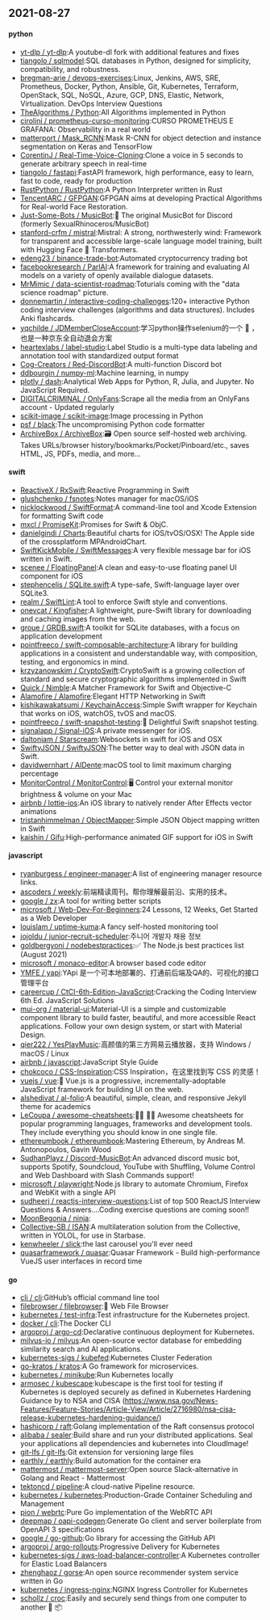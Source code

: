 ## 2021-08-27

#### python
* [yt-dlp / yt-dlp](https://github.com/yt-dlp/yt-dlp):A youtube-dl fork with additional features and fixes
* [tiangolo / sqlmodel](https://github.com/tiangolo/sqlmodel):SQL databases in Python, designed for simplicity, compatibility, and robustness.
* [bregman-arie / devops-exercises](https://github.com/bregman-arie/devops-exercises):Linux, Jenkins, AWS, SRE, Prometheus, Docker, Python, Ansible, Git, Kubernetes, Terraform, OpenStack, SQL, NoSQL, Azure, GCP, DNS, Elastic, Network, Virtualization. DevOps Interview Questions
* [TheAlgorithms / Python](https://github.com/TheAlgorithms/Python):All Algorithms implemented in Python
* [cirolini / prometheus-curso-monitoring](https://github.com/cirolini/prometheus-curso-monitoring):CURSO PROMETHEUS E GRAFANA: Observability in a real world
* [matterport / Mask_RCNN](https://github.com/matterport/Mask_RCNN):Mask R-CNN for object detection and instance segmentation on Keras and TensorFlow
* [CorentinJ / Real-Time-Voice-Cloning](https://github.com/CorentinJ/Real-Time-Voice-Cloning):Clone a voice in 5 seconds to generate arbitrary speech in real-time
* [tiangolo / fastapi](https://github.com/tiangolo/fastapi):FastAPI framework, high performance, easy to learn, fast to code, ready for production
* [RustPython / RustPython](https://github.com/RustPython/RustPython):A Python Interpreter written in Rust
* [TencentARC / GFPGAN](https://github.com/TencentARC/GFPGAN):GFPGAN aims at developing Practical Algorithms for Real-world Face Restoration.
* [Just-Some-Bots / MusicBot](https://github.com/Just-Some-Bots/MusicBot):🎵
The original MusicBot for Discord (formerly SexualRhinoceros/MusicBot)
* [stanford-crfm / mistral](https://github.com/stanford-crfm/mistral):Mistral: A strong, northwesterly wind: Framework for transparent and accessible large-scale language model training, built with Hugging Face
🤗
Transformers.
* [edeng23 / binance-trade-bot](https://github.com/edeng23/binance-trade-bot):Automated cryptocurrency trading bot
* [facebookresearch / ParlAI](https://github.com/facebookresearch/ParlAI):A framework for training and evaluating AI models on a variety of openly available dialogue datasets.
* [MrMimic / data-scientist-roadmap](https://github.com/MrMimic/data-scientist-roadmap):Toturials coming with the "data science roadmap" picture.
* [donnemartin / interactive-coding-challenges](https://github.com/donnemartin/interactive-coding-challenges):120+ interactive Python coding interview challenges (algorithms and data structures). Includes Anki flashcards.
* [yqchilde / JDMemberCloseAccount](https://github.com/yqchilde/JDMemberCloseAccount):学习python操作selenium的一个
🌰
，也是一种京东全自动退会方案
* [heartexlabs / label-studio](https://github.com/heartexlabs/label-studio):Label Studio is a multi-type data labeling and annotation tool with standardized output format
* [Cog-Creators / Red-DiscordBot](https://github.com/Cog-Creators/Red-DiscordBot):A multi-function Discord bot
* [ddbourgin / numpy-ml](https://github.com/ddbourgin/numpy-ml):Machine learning, in numpy
* [plotly / dash](https://github.com/plotly/dash):Analytical Web Apps for Python, R, Julia, and Jupyter. No JavaScript Required.
* [DIGITALCRIMINAL / OnlyFans](https://github.com/DIGITALCRIMINAL/OnlyFans):Scrape all the media from an OnlyFans account - Updated regularly
* [scikit-image / scikit-image](https://github.com/scikit-image/scikit-image):Image processing in Python
* [psf / black](https://github.com/psf/black):The uncompromising Python code formatter
* [ArchiveBox / ArchiveBox](https://github.com/ArchiveBox/ArchiveBox):🗃
Open source self-hosted web archiving. Takes URLs/browser history/bookmarks/Pocket/Pinboard/etc., saves HTML, JS, PDFs, media, and more...

#### swift
* [ReactiveX / RxSwift](https://github.com/ReactiveX/RxSwift):Reactive Programming in Swift
* [glushchenko / fsnotes](https://github.com/glushchenko/fsnotes):Notes manager for macOS/iOS
* [nicklockwood / SwiftFormat](https://github.com/nicklockwood/SwiftFormat):A command-line tool and Xcode Extension for formatting Swift code
* [mxcl / PromiseKit](https://github.com/mxcl/PromiseKit):Promises for Swift & ObjC.
* [danielgindi / Charts](https://github.com/danielgindi/Charts):Beautiful charts for iOS/tvOS/OSX! The Apple side of the crossplatform MPAndroidChart.
* [SwiftKickMobile / SwiftMessages](https://github.com/SwiftKickMobile/SwiftMessages):A very flexible message bar for iOS written in Swift.
* [scenee / FloatingPanel](https://github.com/scenee/FloatingPanel):A clean and easy-to-use floating panel UI component for iOS
* [stephencelis / SQLite.swift](https://github.com/stephencelis/SQLite.swift):A type-safe, Swift-language layer over SQLite3.
* [realm / SwiftLint](https://github.com/realm/SwiftLint):A tool to enforce Swift style and conventions.
* [onevcat / Kingfisher](https://github.com/onevcat/Kingfisher):A lightweight, pure-Swift library for downloading and caching images from the web.
* [groue / GRDB.swift](https://github.com/groue/GRDB.swift):A toolkit for SQLite databases, with a focus on application development
* [pointfreeco / swift-composable-architecture](https://github.com/pointfreeco/swift-composable-architecture):A library for building applications in a consistent and understandable way, with composition, testing, and ergonomics in mind.
* [krzyzanowskim / CryptoSwift](https://github.com/krzyzanowskim/CryptoSwift):CryptoSwift is a growing collection of standard and secure cryptographic algorithms implemented in Swift
* [Quick / Nimble](https://github.com/Quick/Nimble):A Matcher Framework for Swift and Objective-C
* [Alamofire / Alamofire](https://github.com/Alamofire/Alamofire):Elegant HTTP Networking in Swift
* [kishikawakatsumi / KeychainAccess](https://github.com/kishikawakatsumi/KeychainAccess):Simple Swift wrapper for Keychain that works on iOS, watchOS, tvOS and macOS.
* [pointfreeco / swift-snapshot-testing](https://github.com/pointfreeco/swift-snapshot-testing):📸
Delightful Swift snapshot testing.
* [signalapp / Signal-iOS](https://github.com/signalapp/Signal-iOS):A private messenger for iOS.
* [daltoniam / Starscream](https://github.com/daltoniam/Starscream):Websockets in swift for iOS and OSX
* [SwiftyJSON / SwiftyJSON](https://github.com/SwiftyJSON/SwiftyJSON):The better way to deal with JSON data in Swift.
* [davidwernhart / AlDente](https://github.com/davidwernhart/AlDente):macOS tool to limit maximum charging percentage
* [MonitorControl / MonitorControl](https://github.com/MonitorControl/MonitorControl):🖥
Control your external monitor brightness & volume on your Mac
* [airbnb / lottie-ios](https://github.com/airbnb/lottie-ios):An iOS library to natively render After Effects vector animations
* [tristanhimmelman / ObjectMapper](https://github.com/tristanhimmelman/ObjectMapper):Simple JSON Object mapping written in Swift
* [kaishin / Gifu](https://github.com/kaishin/Gifu):High-performance animated GIF support for iOS in Swift

#### javascript
* [ryanburgess / engineer-manager](https://github.com/ryanburgess/engineer-manager):A list of engineering manager resource links.
* [ascoders / weekly](https://github.com/ascoders/weekly):前端精读周刊。帮你理解最前沿、实用的技术。
* [google / zx](https://github.com/google/zx):A tool for writing better scripts
* [microsoft / Web-Dev-For-Beginners](https://github.com/microsoft/Web-Dev-For-Beginners):24 Lessons, 12 Weeks, Get Started as a Web Developer
* [louislam / uptime-kuma](https://github.com/louislam/uptime-kuma):A fancy self-hosted monitoring tool
* [jojoldu / junior-recruit-scheduler](https://github.com/jojoldu/junior-recruit-scheduler):주니어 개발자 채용 정보
* [goldbergyoni / nodebestpractices](https://github.com/goldbergyoni/nodebestpractices):✅
The Node.js best practices list (August 2021)
* [microsoft / monaco-editor](https://github.com/microsoft/monaco-editor):A browser based code editor
* [YMFE / yapi](https://github.com/YMFE/yapi):YApi 是一个可本地部署的、打通前后端及QA的、可视化的接口管理平台
* [careercup / CtCI-6th-Edition-JavaScript](https://github.com/careercup/CtCI-6th-Edition-JavaScript):Cracking the Coding Interview 6th Ed. JavaScript Solutions
* [mui-org / material-ui](https://github.com/mui-org/material-ui):Material-UI is a simple and customizable component library to build faster, beautiful, and more accessible React applications. Follow your own design system, or start with Material Design.
* [qier222 / YesPlayMusic](https://github.com/qier222/YesPlayMusic):高颜值的第三方网易云播放器，支持 Windows / macOS / Linux
* [airbnb / javascript](https://github.com/airbnb/javascript):JavaScript Style Guide
* [chokcoco / CSS-Inspiration](https://github.com/chokcoco/CSS-Inspiration):CSS Inspiration，在这里找到写 CSS 的灵感！
* [vuejs / vue](https://github.com/vuejs/vue):🖖
Vue.js is a progressive, incrementally-adoptable JavaScript framework for building UI on the web.
* [alshedivat / al-folio](https://github.com/alshedivat/al-folio):A beautiful, simple, clean, and responsive Jekyll theme for academics
* [LeCoupa / awesome-cheatsheets](https://github.com/LeCoupa/awesome-cheatsheets):👩‍💻
👨‍💻
Awesome cheatsheets for popular programming languages, frameworks and development tools. They include everything you should know in one single file.
* [ethereumbook / ethereumbook](https://github.com/ethereumbook/ethereumbook):Mastering Ethereum, by Andreas M. Antonopoulos, Gavin Wood
* [SudhanPlayz / Discord-MusicBot](https://github.com/SudhanPlayz/Discord-MusicBot):An advanced discord music bot, supports Spotify, Soundcloud, YouTube with Shuffling, Volume Control and Web Dashboard with Slash Commands support!
* [microsoft / playwright](https://github.com/microsoft/playwright):Node.js library to automate Chromium, Firefox and WebKit with a single API
* [sudheerj / reactjs-interview-questions](https://github.com/sudheerj/reactjs-interview-questions):List of top 500 ReactJS Interview Questions & Answers....Coding exercise questions are coming soon!!
* [MoonBegonia / ninja](https://github.com/MoonBegonia/ninja):
* [Collective-SB / ISAN](https://github.com/Collective-SB/ISAN):A multilateration solution from the Collective, written in YOLOL, for use in Starbase.
* [kenwheeler / slick](https://github.com/kenwheeler/slick):the last carousel you'll ever need
* [quasarframework / quasar](https://github.com/quasarframework/quasar):Quasar Framework - Build high-performance VueJS user interfaces in record time

#### go
* [cli / cli](https://github.com/cli/cli):GitHub’s official command line tool
* [filebrowser / filebrowser](https://github.com/filebrowser/filebrowser):📂
Web File Browser
* [kubernetes / test-infra](https://github.com/kubernetes/test-infra):Test infrastructure for the Kubernetes project.
* [docker / cli](https://github.com/docker/cli):The Docker CLI
* [argoproj / argo-cd](https://github.com/argoproj/argo-cd):Declarative continuous deployment for Kubernetes.
* [milvus-io / milvus](https://github.com/milvus-io/milvus):An open-source vector database for embedding similarity search and AI applications.
* [kubernetes-sigs / kubefed](https://github.com/kubernetes-sigs/kubefed):Kubernetes Cluster Federation
* [go-kratos / kratos](https://github.com/go-kratos/kratos):A Go framework for microservices.
* [kubernetes / minikube](https://github.com/kubernetes/minikube):Run Kubernetes locally
* [armosec / kubescape](https://github.com/armosec/kubescape):kubescape is the first tool for testing if Kubernetes is deployed securely as defined in Kubernetes Hardening Guidance by to NSA and CISA (https://www.nsa.gov/News-Features/Feature-Stories/Article-View/Article/2716980/nsa-cisa-release-kubernetes-hardening-guidance/)
* [hashicorp / raft](https://github.com/hashicorp/raft):Golang implementation of the Raft consensus protocol
* [alibaba / sealer](https://github.com/alibaba/sealer):Build share and run your distributed applications. Seal your applications all dependencies and kubernetes into CloudImage!
* [git-lfs / git-lfs](https://github.com/git-lfs/git-lfs):Git extension for versioning large files
* [earthly / earthly](https://github.com/earthly/earthly):Build automation for the container era
* [mattermost / mattermost-server](https://github.com/mattermost/mattermost-server):Open source Slack-alternative in Golang and React - Mattermost
* [tektoncd / pipeline](https://github.com/tektoncd/pipeline):A cloud-native Pipeline resource.
* [kubernetes / kubernetes](https://github.com/kubernetes/kubernetes):Production-Grade Container Scheduling and Management
* [pion / webrtc](https://github.com/pion/webrtc):Pure Go implementation of the WebRTC API
* [deepmap / oapi-codegen](https://github.com/deepmap/oapi-codegen):Generate Go client and server boilerplate from OpenAPI 3 specifications
* [google / go-github](https://github.com/google/go-github):Go library for accessing the GitHub API
* [argoproj / argo-rollouts](https://github.com/argoproj/argo-rollouts):Progressive Delivery for Kubernetes
* [kubernetes-sigs / aws-load-balancer-controller](https://github.com/kubernetes-sigs/aws-load-balancer-controller):A Kubernetes controller for Elastic Load Balancers
* [zhenghaoz / gorse](https://github.com/zhenghaoz/gorse):An open source recommender system service written in Go
* [kubernetes / ingress-nginx](https://github.com/kubernetes/ingress-nginx):NGINX Ingress Controller for Kubernetes
* [schollz / croc](https://github.com/schollz/croc):Easily and securely send things from one computer to another
🐊
📦

